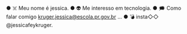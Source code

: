 ● ☠️ Meu nome é jessica.
● 👽 Me interesso em tecnologia.
● 🗯 Como falar comigo kruger.jessica@escola.pr.gov.br ...
● 💣 insta◇◇ @jessicafeykruger.
